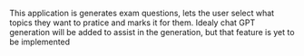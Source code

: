 This application is generates exam questions, lets the user select what topics they want to pratice and marks it for them. Idealy chat GPT generation will be added to assist in the generation, but that feature is yet to be implemented

